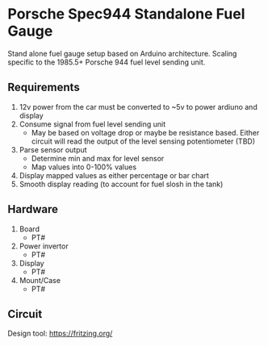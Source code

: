 # Porsche Spec944 Standalone Fuel Gauge
Stand alone fuel gauge setup based on Arduino architecture. Scaling specific to the 1985.5+ Porsche 944 fuel level sending unit.

## Requirements

1. 12v power from the car must be converted to ~5v to power ardiuno and display
1. Consume signal from fuel level sending unit
    - May be based on voltage drop or maybe be resistance based. Either circuit will read the output of the level sensing potentiometer (TBD)
1. Parse sensor output
    - Determine min and max for level sensor
    - Map values into 0-100% values
1. Display mapped values as either percentage or bar chart
1. Smooth display reading (to account for fuel slosh in the tank)

## Hardware

1. Board
    - PT#
1. Power invertor
    - PT#
1. Display
    - PT#
1. Mount/Case
    - PT#

## Circuit

Design tool: https://fritzing.org/
